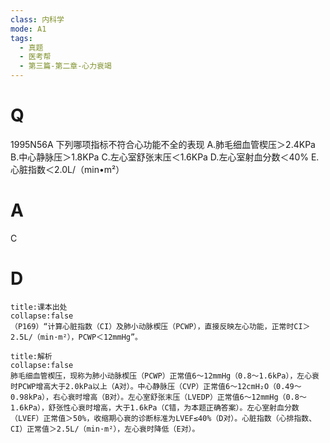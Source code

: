 ```yaml
---
class: 内科学
mode: A1
tags:
  - 真题
  - 医考帮
  - 第三篇-第二章-心力衰竭
---
```


# Q
1995N56A 下列哪项指标不符合心功能不全的表现
A.肺毛细血管楔压＞2.4KPa
B.中心静脉压＞1.8KPa
C.左心室舒张末压＜1.6KPa
D.左心室射血分数＜40%
E.心脏指数＜2.0L/（min•m²）

# A
C
# D
```ad-note
title:课本出处
collapse:false
（P169）“计算心脏指数（CI）及肺小动脉楔压（PCWP），直接反映左心功能，正常时CI＞2.5L/（min·m²），PCWP＜12mmHg”。
```

```ad-summary
title:解析
collapse:false
肺毛细血管楔压，现称为肺小动脉楔压（PCWP）正常值6～12mmHg（0.8～1.6kPa），左心衰时PCWP增高大于2.0kPa以上（A对）。中心静脉压（CVP）正常值6～12cmH₂O（0.49～0.98kPa），右心衰时增高（B对）。左心室舒张末压（LVEDP）正常值6～12mmHg（0.8～1.6kPa），舒张性心衰时增高，大于1.6kPa（C错，为本题正确答案）。左心室射血分数（LVEF）正常值＞50%，收缩期心衰的诊断标准为LVEF≤40%（D对）。心脏指数（心排指数、CI）正常值＞2.5L/（min·m²），左心衰时降低（E对）。
```

